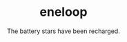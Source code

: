 <h1 align="center">
  eneloop
</h1>
<p align="center">
  The battery stars have been recharged.
</p>
